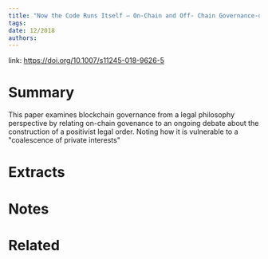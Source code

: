 ```yaml
---
title: "Now the Code Runs Itself — On-Chain and Off- Chain Governance-of- Blockchain Technologies"
tags: 
date: 12/2018
authors: 
---
```


link: https://doi.org/10.1007/s11245-018-9626-5

# Summary
This paper examines blockchain governance from a legal philosophy perspective by relating on-chain govenance to an ongoing debate about the construction of a positivist legal order. Noting how it is vulnerable to a "coalescence of private interests"

# Extracts

# Notes

# Related
